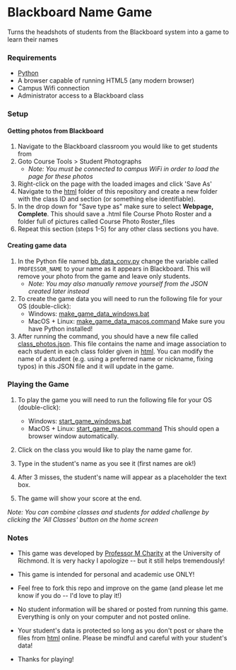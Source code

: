 # Blackboard Name Game

Turns the headshots of students from the Blackboard system into a game to learn their names

### Requirements

- [Python](https://www.python.org/downloads/)
- A browser capable of running HTML5 (any modern browser)
- Campus Wifi connection
- Administrator access to a Blackboard class

### Setup

#### Getting photos from Blackboard
1. Navigate to the Blackboard classroom you would like to get students from
2. Goto Course Tools > Student Photographs
    - *Note: You must be connected to campus WiFi in order to load the page for these photos*
3. Right-click on the page with the loaded images and click 'Save As'
4. Navigate to the [html](html/) folder of this repository and create a new folder with the class ID and section (or something else identifiable).
5. In the drop down for "Save type as" make sure to select **Webpage, Complete**. This should save a .html file Course Photo Roster and a folder full of pictures called Course Photo Roster_files
6. Repeat this section (steps 1-5) for any other class sections you have.


#### Creating game data
1. In the Python file named [bb_data_conv.py](bb_data_conv.py) change the variable called `PROFESSOR_NAME` to your name as it appears in Blackboard. This will remove your photo from the game and leave only students.
    - *Note: You may also manually remove yourself from the JSON created later instead*
2. To create the game data you will need to run the following file for your OS (double-click): 
    - Windows: [make_game_data_windows.bat](make_game_data_windows.bat)
    - MacOS + Linux: [make_game_data_macos.command](make_game_data_macos.command)
    Make sure you have Python installed!
3. After running the command, you should have a new file called [class_photos.json](class_photos.json). This file contains the name and image association to each student in each class folder given in [html](html/). You can modify the name of a student (e.g. using a preferred name or nickname, fixing typos) in this JSON file and it will update in the game.


### Playing the Game

1. To play the game you will need to run the following file for your OS (double-click): 
    - Windows: [start_game_windows.bat](start_game_windows.bat)
    - MacOS + Linux: [start_game_macos.command](start_game_macos.command)
    This should open a browser window automatically.

2. Click on the class you would like to play the name game for.
3. Type in the student's name as you see it (first names are ok!)
4. After 3 misses, the student's name will appear as a placeholder the text box.
5. The game will show your score at the end.

*Note: You can combine classes and students for added challenge by clicking the 'All Classes' button on the home screen*


### Notes

- This game was developed by [Professor M Charity](https://mastermilkx.github.io/) at the University of Richmond. It is very hacky I apologize -- but it still helps tremendously!
- This game is intended for personal and academic use ONLY!
- Feel free to fork this repo and improve on the game (and please let me know if you do -- I'd love to play it!)


- No student information will be shared or posted from running this game. Everything is only on your computer and not posted online. 
- Your student's data is protected so long as you don't post or share the files from [html](html/) online. Please be mindful and careful with your student's data!
- Thanks for playing!
